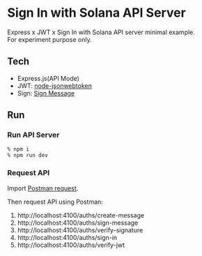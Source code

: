 # Sign In with Solana API Server
Express x JWT x Sign In with Solana API server minimal example.  
For experiment purpose only.

## Tech
- Express.js(API Mode)
- JWT: [node-jsonwebtoken](https://github.com/auth0/node-jsonwebtoken)
- Sign: [Sign Message](https://github.com/256hax/solana-anchor-react-minimal-example/blob/main/scripts/solana/spl-token-v0.3.x/createSignMessageUsingNaCl.ts)

## Run
### Run API Server
```
% npm i
% npm run dev
```

### Request API
Import [Postman request](https://github.com/256hax/sign-in-with-solana-api-server/tree/main/docs/postman).  

Then request API using Postman:  
1. http://localhost:4100/auths/create-message
2. http://localhost:4100/auths/sign-message
3. http://localhost:4100/auths/verify-signature
4. http://localhost:4100/auths/sign-in
5. http://localhost:4100/auths/verify-jwt